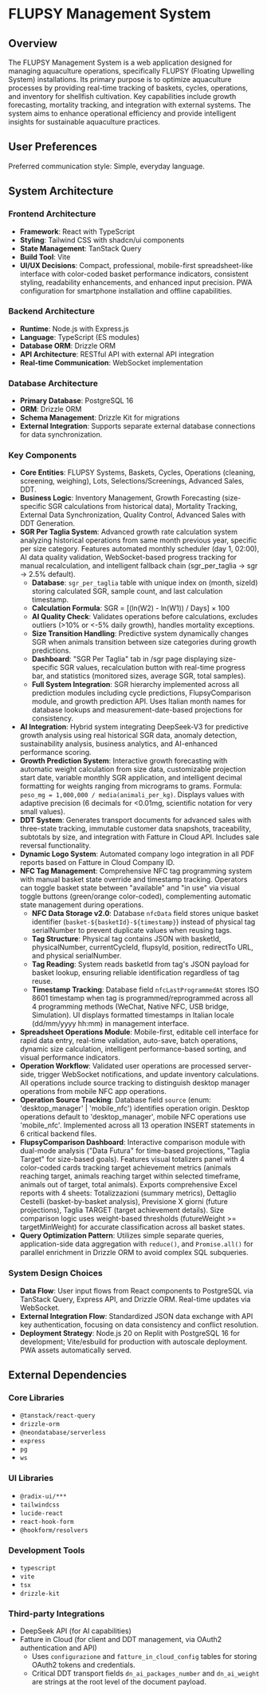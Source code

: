# FLUPSY Management System

## Overview
The FLUPSY Management System is a web application designed for managing aquaculture operations, specifically FLUPSY (Floating Upwelling System) installations. Its primary purpose is to optimize aquaculture processes by providing real-time tracking of baskets, cycles, operations, and inventory for shellfish cultivation. Key capabilities include growth forecasting, mortality tracking, and integration with external systems. The system aims to enhance operational efficiency and provide intelligent insights for sustainable aquaculture practices.

## User Preferences
Preferred communication style: Simple, everyday language.

## System Architecture

### Frontend Architecture
- **Framework**: React with TypeScript
- **Styling**: Tailwind CSS with shadcn/ui components
- **State Management**: TanStack Query
- **Build Tool**: Vite
- **UI/UX Decisions**: Compact, professional, mobile-first spreadsheet-like interface with color-coded basket performance indicators, consistent styling, readability enhancements, and enhanced input precision. PWA configuration for smartphone installation and offline capabilities.

### Backend Architecture
- **Runtime**: Node.js with Express.js
- **Language**: TypeScript (ES modules)
- **Database ORM**: Drizzle ORM
- **API Architecture**: RESTful API with external API integration
- **Real-time Communication**: WebSocket implementation

### Database Architecture
- **Primary Database**: PostgreSQL 16
- **ORM**: Drizzle ORM
- **Schema Management**: Drizzle Kit for migrations
- **External Integration**: Supports separate external database connections for data synchronization.

### Key Components
- **Core Entities**: FLUPSY Systems, Baskets, Cycles, Operations (cleaning, screening, weighing), Lots, Selections/Screenings, Advanced Sales, DDT.
- **Business Logic**: Inventory Management, Growth Forecasting (size-specific SGR calculations from historical data), Mortality Tracking, External Data Synchronization, Quality Control, Advanced Sales with DDT Generation.
- **SGR Per Taglia System**: Advanced growth rate calculation system analyzing historical operations from same month previous year, specific per size category. Features automated monthly scheduler (day 1, 02:00), AI data quality validation, WebSocket-based progress tracking for manual recalculation, and intelligent fallback chain (sgr_per_taglia → sgr → 2.5% default).
  - **Database**: `sgr_per_taglia` table with unique index on (month, sizeId) storing calculated SGR, sample count, and last calculation timestamp.
  - **Calculation Formula**: SGR = [(ln(W2) - ln(W1)) / Days] × 100
  - **AI Quality Check**: Validates operations before calculations, excludes outliers (>10% or <-5% daily growth), handles mortality exceptions.
  - **Size Transition Handling**: Predictive system dynamically changes SGR when animals transition between size categories during growth predictions.
  - **Dashboard**: "SGR Per Taglia" tab in /sgr page displaying size-specific SGR values, recalculation button with real-time progress bar, and statistics (monitored sizes, average SGR, total samples).
  - **Full System Integration**: SGR hierarchy implemented across all prediction modules including cycle predictions, FlupsyComparison module, and growth prediction API. Uses Italian month names for database lookups and measurement-date-based projections for consistency.
- **AI Integration**: Hybrid system integrating DeepSeek-V3 for predictive growth analysis using real historical SGR data, anomaly detection, sustainability analysis, business analytics, and AI-enhanced performance scoring.
- **Growth Prediction System**: Interactive growth forecasting with automatic weight calculation from size data, customizable projection start date, variable monthly SGR application, and intelligent decimal formatting for weights ranging from micrograms to grams. Formula: `peso_mg = 1,000,000 / media(animali_per_kg)`. Displays values with adaptive precision (6 decimals for <0.01mg, scientific notation for very small values).
- **DDT System**: Generates transport documents for advanced sales with three-state tracking, immutable customer data snapshots, traceability, subtotals by size, and integration with Fatture in Cloud API. Includes sale reversal functionality.
- **Dynamic Logo System**: Automated company logo integration in all PDF reports based on Fatture in Cloud Company ID.
- **NFC Tag Management**: Comprehensive NFC tag programming system with manual basket state override and timestamp tracking. Operators can toggle basket state between "available" and "in use" via visual toggle buttons (green/orange color-coded), complementing automatic state management during operations.
  - **NFC Data Storage v2.0**: Database `nfcData` field stores unique basket identifier (`basket-${basketId}-${timestamp}`) instead of physical tag serialNumber to prevent duplicate values when reusing tags.
  - **Tag Structure**: Physical tag contains JSON with basketId, physicalNumber, currentCycleId, flupsyId, position, redirectTo URL, and physical serialNumber.
  - **Tag Reading**: System reads basketId from tag's JSON payload for basket lookup, ensuring reliable identification regardless of tag reuse.
  - **Timestamp Tracking**: Database field `nfcLastProgrammedAt` stores ISO 8601 timestamp when tag is programmed/reprogrammed across all 4 programming methods (WeChat, Native NFC, USB bridge, Simulation). UI displays formatted timestamps in Italian locale (dd/mm/yyyy hh:mm) in management interface.
- **Spreadsheet Operations Module**: Mobile-first, editable cell interface for rapid data entry, real-time validation, auto-save, batch operations, dynamic size calculation, intelligent performance-based sorting, and visual performance indicators.
- **Operation Workflow**: Validated user operations are processed server-side, trigger WebSocket notifications, and update inventory calculations. All operations include source tracking to distinguish desktop manager operations from mobile NFC app operations.
- **Operation Source Tracking**: Database field `source` (enum: 'desktop_manager' | 'mobile_nfc') identifies operation origin. Desktop operations default to 'desktop_manager', mobile NFC operations use 'mobile_nfc'. Implemented across all 13 operation INSERT statements in 6 critical backend files.
- **FlupsyComparison Dashboard**: Interactive comparison module with dual-mode analysis ("Data Futura" for time-based projections, "Taglia Target" for size-based goals). Features visual totalizers panel with 4 color-coded cards tracking target achievement metrics (animals reaching target, animals reaching target within selected timeframe, animals out of target, total animals). Exports comprehensive Excel reports with 4 sheets: Totalizzazioni (summary metrics), Dettaglio Cestelli (basket-by-basket analysis), Previsione X giorni (future projections), Taglia TARGET (target achievement details). Size comparison logic uses weight-based thresholds (futureWeight >= targetMinWeight) for accurate classification across all basket states.
- **Query Optimization Pattern**: Utilizes simple separate queries, application-side data aggregation with `reduce()`, and `Promise.all()` for parallel enrichment in Drizzle ORM to avoid complex SQL subqueries.

### System Design Choices
- **Data Flow**: User input flows from React components to PostgreSQL via TanStack Query, Express API, and Drizzle ORM. Real-time updates via WebSocket.
- **External Integration Flow**: Standardized JSON data exchange with API key authentication, focusing on data consistency and conflict resolution.
- **Deployment Strategy**: Node.js 20 on Replit with PostgreSQL 16 for development; Vite/esbuild for production with autoscale deployment. PWA assets automatically served.

## External Dependencies

### Core Libraries
- `@tanstack/react-query`
- `drizzle-orm`
- `@neondatabase/serverless`
- `express`
- `pg`
- `ws`

### UI Libraries
- `@radix-ui/***`
- `tailwindcss`
- `lucide-react`
- `react-hook-form`
- `@hookform/resolvers`

### Development Tools
- `typescript`
- `vite`
- `tsx`
- `drizzle-kit`

### Third-party Integrations
- DeepSeek API (for AI capabilities)
- Fatture in Cloud (for client and DDT management, via OAuth2 authentication and API)
    - Uses `configurazione` and `fatture_in_cloud_config` tables for storing OAuth2 tokens and credentials.
    - Critical DDT transport fields `dn_ai_packages_number` and `dn_ai_weight` are strings at the root level of the document payload.